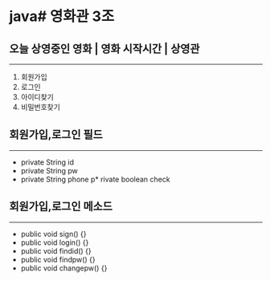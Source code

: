 # java# 영화관 3조
## 오늘 상영중인 영화 | 영화 시작시간 |  상영관
---
1. 회원가입
2. 로그인
3. 아이디찾기
4. 비밀번호찾기

## 회원가입,로그인 필드
---
* private String id
* private String pw
* private String phone
p* rivate boolean check

## 회원가입,로그인 메소드
---
* public void sign() {}
* public void login() {}
* public void findid() {}
* public void findpw() {}
* public void changepw() {}

